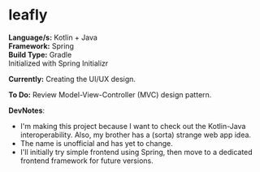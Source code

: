 # leafly
**Language/s:** Kotlin + Java  
**Framework:** Spring  
**Build Type:** Gradle  
Initialized with Spring Initializr  

**Currently:** Creating the UI/UX design.  

**To Do:** Review Model-View-Controller (MVC) design pattern.

**DevNotes**: 
* I'm making this project because I want to check out the Kotlin-Java interoperability. Also, my brother has a (sorta) strange web app idea.
* The name is unofficial and has yet to change.
* I'll initially try simple frontend using Spring, then move to a dedicated frontend framework for future versions.
